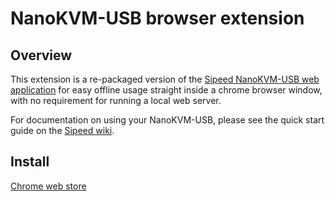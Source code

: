 # NanoKVM-USB browser extension

## Overview

This extension is a re-packaged version of the
[Sipeed NanoKVM-USB web application](https://github.com/sipeed/NanoKVM-USB/tree/main/browser)
for easy offline usage straight inside a chrome browser window,
with no requirement for running a local web server.

For documentation on using your NanoKVM-USB, please see the quick start guide on the
[Sipeed wiki](https://wiki.sipeed.com/hardware/en/kvm/NanoKVM_USB/quick_start.html).

## Install

[Chrome web store](https://chromewebstore.google.com/detail/nanokvm-usb-viewer/khlpgmfpfoiipckpepgmpfgimjnahaii)
